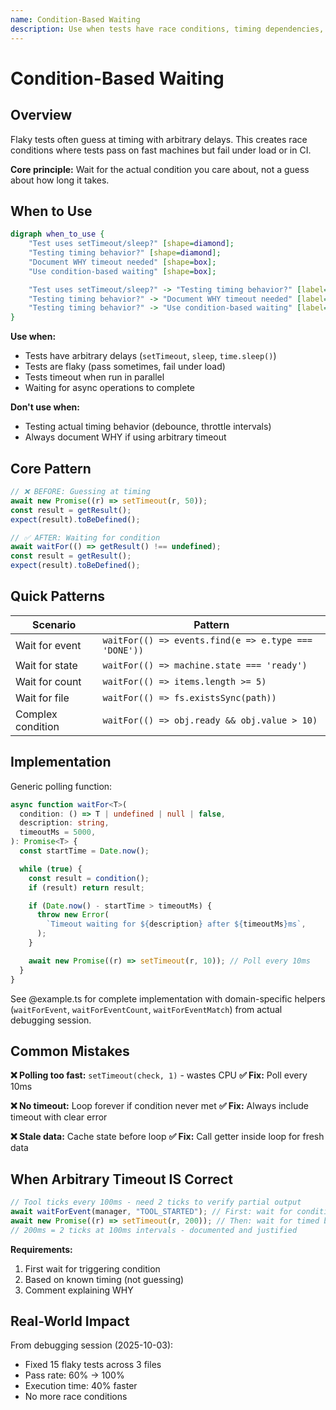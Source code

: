 ```yaml
---
name: Condition-Based Waiting
description: Use when tests have race conditions, timing dependencies, or inconsistent pass/fail behavior - replaces arbitrary timeouts with condition polling to wait for actual state changes, eliminating flaky tests from timing guesses
---
```


# Condition-Based Waiting

## Overview

Flaky tests often guess at timing with arbitrary delays. This creates race conditions where tests pass on fast machines but fail under load or in CI.

**Core principle:** Wait for the actual condition you care about, not a guess about how long it takes.

## When to Use

```dot
digraph when_to_use {
    "Test uses setTimeout/sleep?" [shape=diamond];
    "Testing timing behavior?" [shape=diamond];
    "Document WHY timeout needed" [shape=box];
    "Use condition-based waiting" [shape=box];

    "Test uses setTimeout/sleep?" -> "Testing timing behavior?" [label="yes"];
    "Testing timing behavior?" -> "Document WHY timeout needed" [label="yes"];
    "Testing timing behavior?" -> "Use condition-based waiting" [label="no"];
}
```

**Use when:**

- Tests have arbitrary delays (`setTimeout`, `sleep`, `time.sleep()`)
- Tests are flaky (pass sometimes, fail under load)
- Tests timeout when run in parallel
- Waiting for async operations to complete

**Don't use when:**

- Testing actual timing behavior (debounce, throttle intervals)
- Always document WHY if using arbitrary timeout

## Core Pattern

```typescript
// ❌ BEFORE: Guessing at timing
await new Promise((r) => setTimeout(r, 50));
const result = getResult();
expect(result).toBeDefined();

// ✅ AFTER: Waiting for condition
await waitFor(() => getResult() !== undefined);
const result = getResult();
expect(result).toBeDefined();
```

## Quick Patterns

| Scenario          | Pattern                                              |
| ----------------- | ---------------------------------------------------- |
| Wait for event    | `waitFor(() => events.find(e => e.type === 'DONE'))` |
| Wait for state    | `waitFor(() => machine.state === 'ready')`           |
| Wait for count    | `waitFor(() => items.length >= 5)`                   |
| Wait for file     | `waitFor(() => fs.existsSync(path))`                 |
| Complex condition | `waitFor(() => obj.ready && obj.value > 10)`         |

## Implementation

Generic polling function:

```typescript
async function waitFor<T>(
  condition: () => T | undefined | null | false,
  description: string,
  timeoutMs = 5000,
): Promise<T> {
  const startTime = Date.now();

  while (true) {
    const result = condition();
    if (result) return result;

    if (Date.now() - startTime > timeoutMs) {
      throw new Error(
        `Timeout waiting for ${description} after ${timeoutMs}ms`,
      );
    }

    await new Promise((r) => setTimeout(r, 10)); // Poll every 10ms
  }
}
```

See @example.ts for complete implementation with domain-specific helpers (`waitForEvent`, `waitForEventCount`, `waitForEventMatch`) from actual debugging session.

## Common Mistakes

**❌ Polling too fast:** `setTimeout(check, 1)` - wastes CPU
**✅ Fix:** Poll every 10ms

**❌ No timeout:** Loop forever if condition never met
**✅ Fix:** Always include timeout with clear error

**❌ Stale data:** Cache state before loop
**✅ Fix:** Call getter inside loop for fresh data

## When Arbitrary Timeout IS Correct

```typescript
// Tool ticks every 100ms - need 2 ticks to verify partial output
await waitForEvent(manager, "TOOL_STARTED"); // First: wait for condition
await new Promise((r) => setTimeout(r, 200)); // Then: wait for timed behavior
// 200ms = 2 ticks at 100ms intervals - documented and justified
```

**Requirements:**

1. First wait for triggering condition
2. Based on known timing (not guessing)
3. Comment explaining WHY

## Real-World Impact

From debugging session (2025-10-03):

- Fixed 15 flaky tests across 3 files
- Pass rate: 60% → 100%
- Execution time: 40% faster
- No more race conditions
